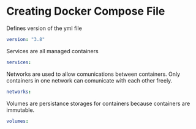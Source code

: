 # Creating Docker Compose File

Defines version of the yml file

```yml
version: "3.8"
```

Services are all managed containers

```yml
services:
```

Networks are used to allow comunications between containers. Only containers in one network can comunicate with each other freely.

```yml
networks:
```

Volumes are persistance storages for containers because containers are immutable.
```yml
volumes:
```
